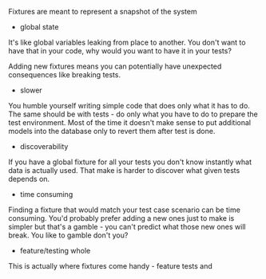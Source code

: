 Fixtures are meant to represent a snapshot of the system

- global state

It's like global variables leaking from place to another. You don't want to have that in your code, why would you want to have it in your tests?

Adding new fixtures means you can potentially have unexpected consequences like breaking tests.

- slower

You humble yourself writing simple code that does only what it has to do. The same should be with tests - do only what you have to do to prepare the test environment. Most of the time it doesn't make sense to put additional models into the database only to revert them after test is done.

- discoverability

If you have a global fixture for all your tests you don't know instantly what data is actually used. That make is harder to discover what given tests depends on.

- time consuming

Finding a fixture that would match your test case scenario can be time consuming. You'd probably prefer adding a new ones just to make is simpler but that's a gamble - you can't predict what those new ones will break. You like to gamble don't you?

- feature/testing whole

This is actually where fixtures come handy - feature tests and 

